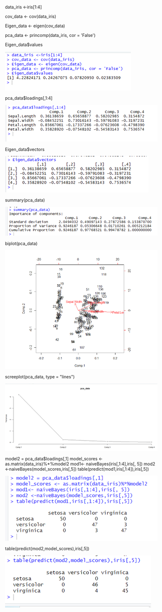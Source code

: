 data_iris <-iris[1:4]

cov_data <- cov(data_iris)

Eigen_data <- eigen(cov_data)

pca_data <- princomp(data_iris, cor = 'False')

Eigen_data$values

<img src = "https://raw.githubusercontent.com/Dhavaltharkar/R-Programming-Projects/main/Iris_Dataset/Markdown/01.PNG">

pca_data$loadings[,1:4]

<img src = "https://raw.githubusercontent.com/Dhavaltharkar/R-Programming-Projects/main/Iris_Dataset/Markdown/02.PNG">

Eigen_data$vectors

<img src = "https://raw.githubusercontent.com/Dhavaltharkar/R-Programming-Projects/main/Iris_Dataset/Markdown/03.PNG">

summary(pca_data)

<img src = "https://raw.githubusercontent.com/Dhavaltharkar/R-Programming-Projects/main/Iris_Dataset/Markdown/04.PNG">

biplot(pca_data)

<img src = "https://raw.githubusercontent.com/Dhavaltharkar/R-Programming-Projects/main/Iris_Dataset/Markdown/05.PNG">

screeplot(pca_data, type = "lines")

<img src = "https://raw.githubusercontent.com/Dhavaltharkar/R-Programming-Projects/main/Iris_Dataset/Markdown/06.PNG">

model2 = pca_data$loadings[,1]
model_scores <- as.matrix(data_iris)%*%model2
mod1<- naiveBayes(iris[,1:4],iris[, 5])
mod2 <-naiveBayes(model_scores,iris[,5])
table(predict(mod1,iris[,1:4]),iris[,5])

<img src = "https://raw.githubusercontent.com/Dhavaltharkar/R-Programming-Projects/main/Iris_Dataset/Markdown/07.png">

table(predict(mod2,model_scores),iris[,5])

<img src = "https://raw.githubusercontent.com/Dhavaltharkar/R-Programming-Projects/main/Iris_Dataset/Markdown/08.PNG">
